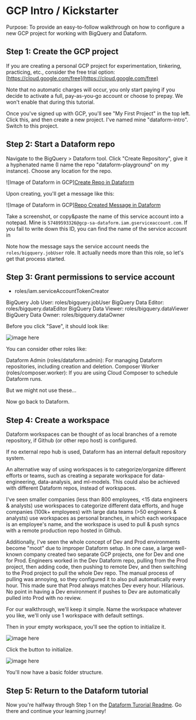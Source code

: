 # GCP Intro / Kickstarter

Purpose: To provide an easy-to-follow walkthrough on how to configure a new GCP project for working with BigQuery and Dataform.

## Step 1: Create the GCP project

If you are creating a personal GCP project for experimentation, tinkering, practicing, etc., consider the free trial option: [https://cloud.google.com/free](https://cloud.google.com/free)

Note that no automatic charges will occur, you only start paying if you decide to activate a full, pay-as-you-go account or choose to prepay. We won't enable that during this tutorial.

Once you've signed up with GCP, you'll see "My First Project" in the top left. Click this, and then create a new project. I've named mine "dataform-intro". Switch to this project.

## Step 2: Start a Dataform repo

Navigate to the BigQuery > Dataform tool. Click "Create Repository", give it a hyphenated name (I name the repo "dataform-playground" on my instance). Choose any location for the repo.

![Image of Dataform in GCP][Create Repo in Dataform](./img/dataform_create_repo.png)

Upon creating, you'll get a message like this:

![Image of Dataform in GCP][Repo Created Message in Dataform](./img/repo_created_sa_msg.png)

Take a screenshot, or copy&paste the name of this service account into a notepad. Mine is `57489593326@gcp-sa-dataform.iam.gserviceaccount.com`. If you fail to write down this ID, you can find the name of the service account in

Note how the message says the service account needs the `roles/bigquery.jobUser` role. It actually needs more than this role, so let's get that process started.

## Step 3: Grant permissions to service account

- roles/iam.serviceAccountTokenCreator

BigQuery Job User: roles/bigquery.jobUser
BigQuery Data Editor: roles/bigquery.dataEditor
BigQuery Data Viewer: roles/bigquery.dataViewer
BigQuery Data Owner: roles/bigquery.dataOwner

Before you click "Save", it should look like:

![image here]()

You can consider other roles like:

Dataform Admin (roles/dataform.admin): For managing Dataform repositories, including creation and deletion.
Composer Worker (roles/composer.worker): If you are using Cloud Composer to schedule Dataform runs.

But we might not use these...

Now go back to Dataform.

## Step 4: Create a workspace

Dataform workspaces can be thought of as local branches of a remote repository, if Github (or other repo host) is configured.

If no external repo hub is used, Dataform has an internal default repository system.

An alternative way of using workspaces is to categorize/organize different efforts or teams, such as creating a separate workspace for data-engineering, data-analysis, and ml-models. This could also be achieved with different Dataform repos, instead of workspaces.

I've seen smaller companies (less than 800 employees, <15 data engineers & analysts) use workspaces to categorize different data efforts, and huge companies (100k+ employees) with large data teams (>50 engineers & analysts) use workspaces as personal branches, in which each workspace is an employee's name, and the workspace is used to pull & push syncs with a remote production repo hosted in Github.

Additionally, I've seen the whole concept of Dev and Prod environments become "moot" due to improper Dataform setup. In one case, a large well-known company created two separate GCP projects, one for Dev and one for Prod. Engineers worked in the Dev Dataform repo, pulling from the Prod project, then adding code, then pushing to  remote Dev, and then switching to the Prod project to pull the whole Dev repo. The manual process of pulling was annoying, so they configured it to also pull automatically every hour. This made sure that Prod always matches Dev every hour. Hilarious. No point in having a Dev environment if pushes to Dev are automatically pulled into Prod with no review.

For our walkthrough, we'll keep it simple. Name the workspace whatever you like, we'll only use 1 workspace with default settings.

Then in your empty workspace, you'll see the option to initialize it.

![image here]()

Click the button to initialize.

![image here]()

You'll now have a basic folder structure.

## Step 5: Return to the Dataform tutorial

Now you're halfway through Step 1 on the [Dataform Turorial Readme](README.md). Go there and continue your learning journey!
